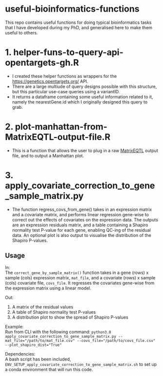 # useful-bioinformatics-functions  

This repo contains useful functions for doing typical bioinformatics tasks that I have developed during my PhD, and generalised here to make them useful to others.  

# 1. helper-funs-to-query-api-opentargets-gh.R
  * I created these helper functions as wrappers for the https://genetics.opentargets.org/ API. 
  * There are a large multiude of query designs possible with this structure, but this particular use-case queries using a variantID.
  * It returns a dataframe containing some useful information related to it, namely the nearestGene.id which I originally designed this query to grab. 
  
# 2. plot-manhattan-from-MatrixEQTL-output-file.R  
  * This is a function that allows the user to plug in a raw [MatrixEQTL](http://www.bios.unc.edu/research/genomic_software/Matrix_eQTL/) output file, and to output a Manhattan plot.  

# 3. apply_covariate_correction_to_gene_sample_matrix.py  
  * The function regress_covs_from_gene() takes in an expression matrix and a covariate matrix, and performs linear regression gene-wise to correct out the effects of covariates on the expression data. The outputs are an expression residuals matrix, and a table containing a Shapiro normality test P-value for each gene, enabling QC-ing of the residual data. An optional plot is also output to visualise the distribution of the Shapiro P-values.  

## Usage

In:  
The `correct_gene_by_sample_matrix()` function takes in a gene (rows) x sample (cols) expression matrix, `mat_file`, and a covariate (rows) x sample (cols) covariate file, `covs_file`. It regresses the covariates gene-wise from the expression matrix using a linear model.  

Out:  
1. A matrix of the residual values  
2. A table of Shapiro normality test P-values  
3. A distribution plot to show the spread of Shapiro P-values  

Example:  
Run from CLI with the following command: 
`python3.8 apply_covariate_correction_to_gene_sample_matrix.py --mat_file="/path/to/mat_file.csv" --covs_file="/path/to/covs_file.csv" --plot_shapiro_dist="True"`

Dependencies:  
A bash script has been included, `ENV_SETUP_apply_covariate_correction_to_gene_sample_matrix.sh` to set up a conda environment that will run this code.  


  